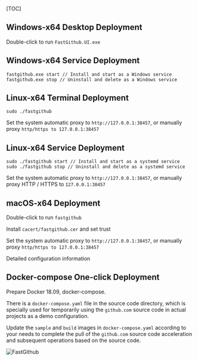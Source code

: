 [TOC]

## Windows-x64 Desktop Deployment

Double-click to run `FastGithub.UI.exe`

## Windows-x64 Service Deployment

```shell
fastgithub.exe start // Install and start as a Windows service
fastgithub.exe stop // Uninstall and delete as a Windows service
```

## Linux-x64 Terminal Deployment

```shell
sudo ./fastgithub
```
Set the system automatic proxy to `http://127.0.0.1:38457`, or manually proxy `http/https to 127.0.0.1:38457`

## Linux-x64 Service Deployment

```shell
sudo ./fastgithub start // Install and start as a systemd service
sudo ./fastgithub stop // Uninstall and delete as a systemd service
```

Set the system automatic proxy to `http://127.0.0.1:38457`, or manually proxy HTTP / HTTPS to `127.0.0.1:38457`

## macOS-x64 Deployment

Double-click to run `fastgithub`

Install `cacert/fastgithub.cer` and set trust

Set the system automatic proxy to `http://127.0.0.1:38457`, or manually proxy `http/https to 127.0.0.1:38457`

Detailed configuration information

## Docker-compose One-click Deployment

Prepare Docker 18.09, docker-compose.

There is a `docker-compose.yaml` file in the source code directory, which is specially used for temporarily using the `github.com` source code in actual projects as a demo configuration.

Update the `sample` and `build` images in `docker-compose.yaml` according to your needs to complete the pull of the `github.com` source code acceleration and subsequent operations based on the source code.

![FastGithub](/content/projects/fastgithub/assets/ui.png)